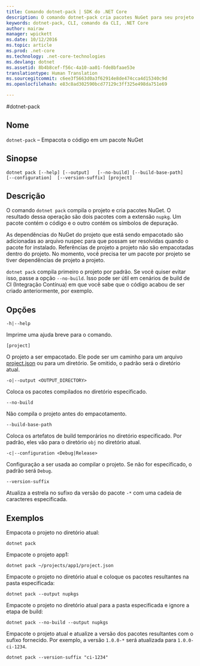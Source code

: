 ```yaml
---
title: Comando dotnet-pack | SDK do .NET Core
description: O comando dotnet-pack cria pacotes NuGet para seu projeto .NET Core.
keywords: dotnet-pack, CLI, comando da CLI, .NET Core
author: mairaw
manager: wpickett
ms.date: 10/12/2016
ms.topic: article
ms.prod: .net-core
ms.technology: .net-core-technologies
ms.devlang: dotnet
ms.assetid: 8b4b8cef-f56c-4a10-aa01-fde8bfaae53e
translationtype: Human Translation
ms.sourcegitcommit: c6ee3f5663d0a3f62914e8de474cca4d15340c9d
ms.openlocfilehash: e83c8ad302590bcd77129c3ff325e498da751e69

---
```


#<a name="dotnet-pack"></a>dotnet-pack

## <a name="name"></a>Nome

`dotnet-pack` – Empacota o código em um pacote NuGet

## <a name="synopsis"></a>Sinopse

`dotnet pack [--help] [--output]  
    [--no-build] [--build-base-path]  
    [--configuration]  [--version-suffix]
    [project]`  

## <a name="description"></a>Descrição

O comando `dotnet pack` compila o projeto e cria pacotes NuGet. O resultado dessa operação são dois pacotes com a extensão `nupkg`. Um pacote contém o código e o outro contém os símbolos de depuração. 

As dependências do NuGet do projeto que está sendo empacotado são adicionadas ao arquivo nuspec para que possam ser resolvidas quando o pacote for instalado. Referências de projeto a projeto não são empacotadas dentro do projeto. No momento, você precisa ter um pacote por projeto se tiver dependências de projeto a projeto.

`dotnet pack` compila primeiro o projeto por padrão. Se você quiser evitar isso, passe a opção `--no-build`. Isso pode ser útil em cenários de build de CI (Integração Contínua) em que você sabe que o código acabou de ser criado anteriormente, por exemplo. 

## <a name="options"></a>Opções

`-h|--help`

Imprime uma ajuda breve para o comando.  

`[project]` 
    
O projeto a ser empacotado. Ele pode ser um caminho para um arquivo [project.json](project-json.md) ou para um diretório. Se omitido, o padrão será o diretório atual. 

`-o|--output <OUTPUT_DIRECTORY>`

Coloca os pacotes compilados no diretório especificado. 

`--no-build`

Não compila o projeto antes do empacotamento. 

`--build-base-path`

Coloca os artefatos de build temporários no diretório especificado. Por padrão, eles vão para o diretório `obj` no diretório atual. 

`-c|--configuration <Debug|Release>`

Configuração a ser usada ao compilar o projeto. Se não for especificado, o padrão será `Debug`.

`--version-suffix`

Atualiza a estrela no sufixo da versão do pacote `-*` com uma cadeia de caracteres especificada.

## <a name="examples"></a>Exemplos

Empacota o projeto no diretório atual:

`dotnet pack`

Empacote o projeto app1:

`dotnet pack ~/projects/app1/project.json`
    
Empacote o projeto no diretório atual e coloque os pacotes resultantes na pasta especificada:

`dotnet pack --output nupkgs`

Empacote o projeto no diretório atual para a pasta especificada e ignore a etapa de build:

`dotnet pack --no-build --output nupkgs`

Empacote o projeto atual e atualize a versão dos pacotes resultantes com o sufixo fornecido. Por exemplo, a versão `1.0.0-*` será atualizada para `1.0.0-ci-1234`.

`dotnet pack --version-suffix "ci-1234"`


<!--HONumber=Nov16_HO1-->


